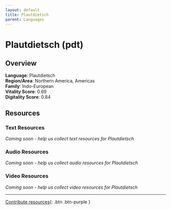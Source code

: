 ```yaml
---
layout: default
title: Plautdietsch
parent: Languages
---
```


# Plautdietsch (pdt)

## Overview

**Language**: Plautdietsch  
**Region/Area**: Northern America, Americas  
**Family**: Indo-European  
**Vitality Score**: 0.69  
**Digitality Score**: 0.84  

## Resources

### Text Resources
*Coming soon - help us collect text resources for Plautdietsch*

### Audio Resources
*Coming soon - help us collect audio resources for Plautdietsch*

### Video Resources
*Coming soon - help us collect video resources for Plautdietsch*

---

[Contribute resources](https://fairtrain.github.io/){: .btn .btn-purple }
